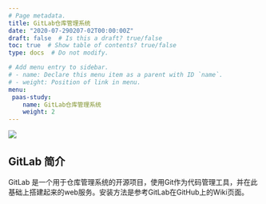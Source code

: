 ```yaml
---
# Page metadata.
title: GitLab仓库管理系统
date: "2020-07-290207-02T00:00:00Z"
draft: false  # Is this a draft? true/false
toc: true  # Show table of contents? true/false
type: docs  # Do not modify.

# Add menu entry to sidebar.
# - name: Declare this menu item as a parent with ID `name`.
# - weight: Position of link in menu.
menu:
 paas-study:
    name: GitLab仓库管理系统
    weight: 2
---
```

![](/img/paas/2.jpg)

## GitLab 简介

GitLab 是一个用于仓库管理系统的开源项目，使用Git作为代码管理工具，并在此基础上搭建起来的web服务。安装方法是参考GitLab在GitHub上的Wiki页面。


